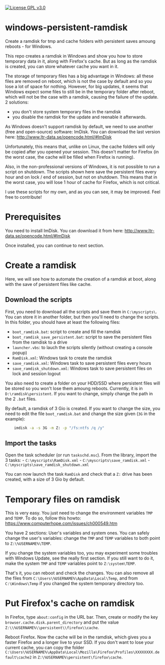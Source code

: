 <!--
    Windows-Persistent-Ramdisk (WPR) is a config repo used to create a ramdisk on Windows.
    Copyright (C) 2017  Rémi Ducceschi (remileduc) <remi.ducceschi@gmail.com>

    This program is free software: you can redistribute it and/or modify
    it under the terms of the GNU General Public License as published by
    the Free Software Foundation, either version 3 of the License, or
    (at your option) any later version.

    This program is distributed in the hope that it will be useful,
    but WITHOUT ANY WARRANTY; without even the implied warranty of
    MERCHANTABILITY or FITNESS FOR A PARTICULAR PURPOSE.  See the
    GNU General Public License for more details.

    You should have received a copy of the GNU General Public License
    along with this program. If not, see <http://www.gnu.org/licenses/>.
-->

[![License GPL v3.0](https://img.shields.io/badge/license-GNU%20GPL%20v3.0-blue.svg)](https://github.com/remileduc/windows-persistent-ramdisk/blob/master/LICENSE)

windows-persistent-ramdisk
======================

Create a ramdisk for tmp and cache folders with persistent saves amoung reboots - for Windows.


This repo creates a ramdisk in Windows and show you how to store temporary data in it, along with Firefox's cache. But as long as the ramdisk is created, you can store whatever cache you want in it.

The storage of temporary files has a big advantage in Windows: all these files are removed on reboot, which is not the case by default and so you lose a lot of space for nothing. However, for big updates, it seems that Windows expect some files to still be in the temporary folder after reboot, which will not be the case with a ramdisk, causing the failure of the update. 2 solutions:
- you don't store system temporary files in the ramdisk
- you disable the ramdisk for the update and reenable it afterwards.

As Windows doesn't support ramdisk by default, we need to use another (free and open-source) software: ImDisk. You can download the last version here: http://www.ltr-data.se/opencode.html/#ImDisk

Unfortunately, this means that, unlike on Linux, the cache folders will only be copied after you opened your session. This doesn't matter for Firefox (in the worst case, the cache will be filled when Firefox is running).

Also, in the non-professional versions of Windows, it is not possible to run a script on shutdown. The scripts shown here save the persistent files every hour and on lock / end of session, but not on shutdown. This means that in the worst case, you will lose 1 hour of cache for Firefox, which is not critical.

I use these scripts for my own, and as you can see, it may be improved. Feel free to contribute!

Prerequisites
=============

You need to install ImDisk. You can download it from here: http://www.ltr-data.se/opencode.html/#ImDisk

Once installed, you can continue to next section.

Create a ramdisk
================

Here, we will see how to automate the creation of a ramdisk at boot, along with the save of persistent files like cache.

Download the scripts
--------------------

First, you need to download all the scripts and save them in `C:\myscripts\`. You can store it in another folder, but then you'll need to change the scripts. In this folder, you should have at least the following files:
- `boot_ramdisk.bat`: script to create and fill the ramdisk
- `boot_ramdisk_save_persistent.bat`: script to save the persistent files from the ramdisk to a drive
- `launcher.vbs`: to lauch the scripts silently (without creating a console popup)
- `RamDisk.xml`: Windows task to create the ramdisk
- `save_ramdisk.xml`: Windows task to save persistent files every hours
- `save_ramdisk_shutdown.xml`: Windows task to save persistent files on lock and session logout

You also need to create a folder on your HDD/SSD where persistent files will be stored so you won't lose them amoung reboots. Currently, it is in `D:\ramdisk\persistent`. If you want to change, simply change the path in the 2 `.bat` files.

By default, a ramdisk of 3 Gio is created. If you want to change the size, you need to edit the file `boot_ramdisk.bat` and change the size given (`3G` in the example):

```bash
	imdisk -a -s 3G -m Z: -p "/fs:ntfs /q /y"
```

Import the tasks
----------------

Open the task scheduler (or run `taskschd.msc`). From the library, import the 3 tasks:
	- `C:\myscripts\RamDisk.xml`
	- `C:\myscripts\save_ramdisk.xml`
	- `C:\myscripts\save_ramdisk_shutdown.xml`

You can now launch the task `RamDisk` and check that a `Z:` drive has been created, with a size of 3 Gio by default.

Temporary files on ramdisk
==========================

This is very easy. You just need to change the environment variables `TMP` and `TEMP`. To do so, follow this howto: https://www.computerhope.com/issues/ch000549.htm

You have 2 sections: User's variables and system ones. You can safely change the user's variables: change the `TMP` and `TEMP` variables to both point to `Z:\%USERNAME%\TEMP`.

If you change the system variables too, you may experiment some troubles with Windows Update, see the really first section. If you still want to do it, make the system `TMP` and `TEMP` variables point to `Z:\system\TEMP`.

That's it, you can reboot and check the changes. You can also remove all the files from `C:\Users\%USERNAME%\AppData\Local\Temp`, and from `C:\Windows\Temp` if you changed the system temporary directory too.

Put Firefox's cache on ramdisk
==============================

In Firefox, type `about:config` in the URL bar. Then, create or modify the key `browser.cache.disk.parent_directory` and put the value `Z:\\%USERNAME%\\persistent\\firefox\\cache`.

Reboot Firefox. Now the cache will be in the ramdisk, which gives you a faster Firefox and a longer live to your SSD. If you don't want to lose your current cache, you can copy the folder `C:\Users\%USERNAME%\AppData\Local\Mozilla\Firefox\Profiles\XXXXXXXX.default\cache2` in `Z:\%USERNAME%\persistent\firefox\cache`.
